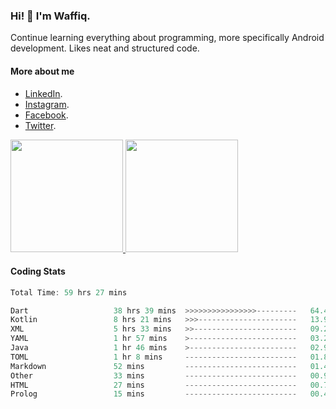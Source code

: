 ### Hi! 👋 I'm Waffiq.

Continue learning everything about programming, more specifically Android development. Likes neat and structured code.

#### More about me 
- [LinkedIn](https://www.linkedin.com/in/waffiqaziz/).
- [Instagram](https://www.instagram.com/waffiqaziz/).
- [Facebook](https://web.facebook.com/WaffiqAziz/).
- [Twitter](https://twitter.com/AzizWaffiq).

<p align="left">
<a href="https://github.com/waffiqaziz">
  <img height="180em" src="https://github-readme-stats-eight-theta.vercel.app/api?username=waffiqaziz&show_icons=true&theme=algolia&include_all_commits=true&count_private=true"/>
  <img height="180em" src="https://github-readme-stats-eight-theta.vercel.app/api/top-langs/?username=waffiqaziz&layout=compact&langs_count=8&theme=algolia"/>
</a>
</p>

#### Coding Stats
<!--START_SECTION:waka-->

```rust
Total Time: 59 hrs 27 mins

Dart                   38 hrs 39 mins  >>>>>>>>>>>>>>>>---------   64.41 %
Kotlin                 8 hrs 21 mins   >>>----------------------   13.92 %
XML                    5 hrs 33 mins   >>-----------------------   09.26 %
YAML                   1 hr 57 mins    >------------------------   03.26 %
Java                   1 hr 46 mins    >------------------------   02.97 %
TOML                   1 hr 8 mins     -------------------------   01.89 %
Markdown               52 mins         -------------------------   01.47 %
Other                  33 mins         -------------------------   00.94 %
HTML                   27 mins         -------------------------   00.76 %
Prolog                 15 mins         -------------------------   00.42 %
```

<!--END_SECTION:waka-->
